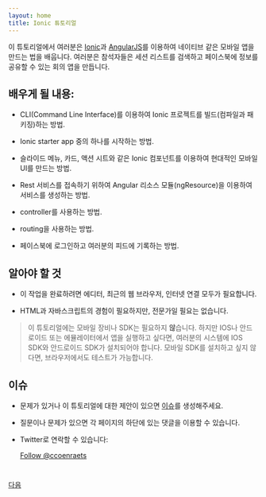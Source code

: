 ```yaml
---
layout: home
title: Ionic 튜토리얼
---
```


<!--
In this tutorial, you learn how to build a native-like mobile application with  [Ionic]
(http://ionicframework.com/) and [AngularJS](https://angularjs.org/). 
You build a Conference application that allows the attendees of a conference to browse through the list of sessions, and share information on Facebook. 
-->
이 튜토리얼에서 여러분은 [Ionic](http://ionicframework.com/)과 [AngularJS](https://angularjs.org/)를 이용하여 네이티브 같은 모바일 앱을 만드는 법을 배웁니다.
여러분은 참석자들은 세션 리스트를 검색하고 페이스북에 정보를 공유할 수 있는 회의 앱을 만듭니다.

<!--
## What You Will Learn:

- How to create and build (compile and package) an Ionic project using the CLI (Command Line Interface).

- How to start from one of the Ionic starter apps

- How to build a modern mobile UI using Ionic components such as side menu, cards, action sheets, etc. 

- How to create a service using the Angular resource module (ngResource) to access REST services

- How to use controllers

- How to use routing

- How to login with Facebook, and publish information to your feed
-->
## 배우게 될 내용:

- CLI(Command Line Interface)를 이용하여 Ionic 프로젝트를 빌드(컴파일과 패키징)하는 방법.

- Ionic starter app 중의 하나를 시작하는 방법.

- 슬라이드 메뉴, 카드, 액션 시트와 같은 Ionic 컴포넌트를 이용하여 현대적인 모바일 UI를 만드는 방법.

- Rest 서비스를 접속하기 위하여 Angular 리소스 모듈(ngResource)을 이용하여 서비스를 생성하는 방법.

- controller를 사용하는 방법.

- routing을 사용하는 방법.

- 페이스북에 로그인하고 여러분의 피드에 기록하는 방법.

<!--
## Requirements

- To complete this workshop, all you need is a code editor, a modern browser, and a connection to the Internet.

- A working knowledge of HTML and JavaScript is assumed, but you don't need to be a JavaScript guru.

>A mobile device or a Mobile SDK is **not** a requirement for this tutorial. However, 
if you want to run the application on an iOS and/or an Android device or emulator, 
you need the iOS SDK and/or the Android SDK installed on your system. If you don't want to install a Mobile SDK, you'll be able to test your application in a browser on your computer.
-->
## 알아야 할 것

- 이 작업을 완료하려면 에디터, 최근의 웹 브라우저, 인터넷 연결 모두가 필요합니다.

- HTML과 자바스크립트의 경험이 필요하지만, 전문가일 필요는 없습니다.

>이 튜토리얼에는 모바일 장비나 SDK는 필요하지 **않**습니다. 하지만 IOS나 안드로이드 또는 에뮬레이터에서 앱을 실행하고 싶다면, 여러분의 시스템에 IOS SDK와 안드로이드 SDK가 설치되어야 합니다. 모바일 SDK를 설치하고 싶지 않다면, 브라우저에서도 테스트가 가능합니다.

<!--
## Issues

- Please create an issue [here](https://github.com/ccoenraets/ionic-tutorial/issues) if you run
into any problem or if you have a suggestion to improve this tutorial.

- You can also use the Comments section at the bottom of each module to ask a question or report a problem.

- You can contact me on Twitter:
-->
## 이슈

- 문제가 있거나 이 튜토리얼에 대한 제안이 있으면 [이슈](https://github.com/harryoh/ionic-tutorial-ko/issues)를 생성해주세요.

- 질문이나 문제가 있으면 각 페이지의 하단에 있는 댓글을 이용할 수 있습니다.

- Twitter로 연락할 수 있습니다:

    <a href="https://twitter.com/ccoenraets" class="twitter-follow-button" data-show-count="true" 
    data-size="large" data-lang="en">Follow 
    @ccoenraets</a>
    <script>!function(d,s,id){var js,fjs=d.getElementsByTagName(s)[0];if(!d.getElementById(id)){js=d.createElement(s);js.id=id;js.src="//platform.twitter.com/widgets.js";fjs.parentNode.insertBefore(js,fjs);}}(document,"script","twitter-wjs");</script>

<div class="row" style="margin-top:40px;">
<div class="col-sm-12">
<a href="install-ionic.html" class="btn btn-default pull-right">다음 <i class="glyphicon
glyphicon-chevron-right"></i></a>
</div>
</div>
